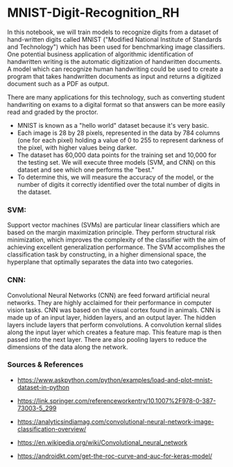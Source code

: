 # MNIST-Digit-Recognition_RH

In this notebook, we will train models to recognize digits from a dataset of hand-written digits called MNIST ("Modified National Institute of Standards and Technology") which has been used for benchmarking image classifiers. One potential business application of algorithmic identification of handwritten writing is the automatic digitization of handwritten documents. A model which can recognize human handwriting could be used to create a program that takes handwritten documents as input and returns a digitized document such as a PDF as output. 

There are many applications for this technology, such as converting student handwriting on exams to a digital format so that answers can be more easily read and graded by the proctor. 

* MNIST is known as a "hello world" dataset because it's very basic. 
* Each image is 28 by 28 pixels, represented in the data by 784 columns (one for each pixel) holding a value of 0 to 255 to represent darkness of the pixel, with higher values being darker.
* The dataset has 60,000 data points for the training set and 10,000 for the testing set. We will execute three models (SVM, and CNN) on this dataset and see which one performs the "best." 
* To determine this, we will measure the accuracy of the model, or the number of digits it correctly identified over the total number of digits in the dataset.



### SVM:
Support vector machines (SVMs) are particular linear classifiers which are based on the margin maximization principle. They perform structural risk minimization, which improves the complexity of the classifier with the aim of achieving excellent generalization performance. The SVM accomplishes the classification task by constructing, in a higher dimensional space, the hyperplane that optimally separates the data into two categories.

### CNN:
Convolutional Neural Networks (CNN) are feed forward artificial neural networks. They are highly acclaimed for their performance in computer vision tasks. CNN was based on the visual cortex found in animals. CNN is made up of an input layer, hidden layers, and an output layer. The hidden layers include layers that perform convolutions. A convolution kernal slides along the input layer which creates a feature map. This feature map is then passed into the next layer. There are also pooling layers to reduce the dimensions of the data along the network.


### Sources & References


* https://www.askpython.com/python/examples/load-and-plot-mnist-dataset-in-python

* https://link.springer.com/referenceworkentry/10.1007%2F978-0-387-73003-5_299

* https://analyticsindiamag.com/convolutional-neural-network-image-classification-overview/

* https://en.wikipedia.org/wiki/Convolutional_neural_network

* https://androidkt.com/get-the-roc-curve-and-auc-for-keras-model/
